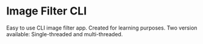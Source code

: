 # Image Filter CLI

Easy to use CLI image filter app. Created for learning purposes. Two version available:
Single-threaded and multi-threaded.